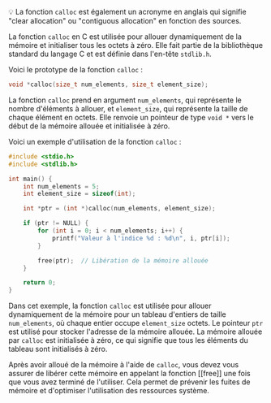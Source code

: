 💡 La fonction `calloc` est également un acronyme en anglais qui signifie "clear allocation" ou "contiguous allocation" en fonction des sources.

La fonction `calloc` en C est utilisée pour allouer dynamiquement de la mémoire et initialiser tous les octets à zéro. Elle fait partie de la bibliothèque standard du langage C et est définie dans l'en-tête `stdlib.h`.

Voici le prototype de la fonction `calloc` :

```c
void *calloc(size_t num_elements, size_t element_size);
```

La fonction `calloc` prend en argument `num_elements`, qui représente le nombre d'éléments à allouer, et `element_size`, qui représente la taille de chaque élément en octets. Elle renvoie un pointeur de type `void *` vers le début de la mémoire allouée et initialisée à zéro.

Voici un exemple d'utilisation de la fonction `calloc` :

```c
#include <stdio.h>
#include <stdlib.h>

int main() {
    int num_elements = 5;
    int element_size = sizeof(int);

    int *ptr = (int *)calloc(num_elements, element_size);

    if (ptr != NULL) {
        for (int i = 0; i < num_elements; i++) {
            printf("Valeur à l'indice %d : %d\n", i, ptr[i]);
        }

        free(ptr);  // Libération de la mémoire allouée
    }

    return 0;
}
```

Dans cet exemple, la fonction `calloc` est utilisée pour allouer dynamiquement de la mémoire pour un tableau d'entiers de taille `num_elements`, où chaque entier occupe `element_size` octets. Le pointeur `ptr` est utilisé pour stocker l'adresse de la mémoire allouée. La mémoire allouée par `calloc` est initialisée à zéro, ce qui signifie que tous les éléments du tableau sont initialisés à zéro.

Après avoir alloué de la mémoire à l'aide de `calloc`, vous devez vous assurer de libérer cette mémoire en appelant la fonction [[free]] une fois que vous avez terminé de l'utiliser. Cela permet de prévenir les fuites de mémoire et d'optimiser l'utilisation des ressources système.